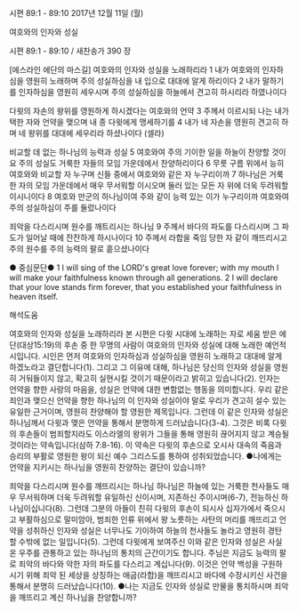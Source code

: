 시편 89:1 - 89:10 
2017년 12월 11일 (월)

여호와의 인자와 성실



시편 89:1 - 89:10 / 새찬송가 390 장


[에스라인 에단의 마스길]
여호와의 인자와 성실을 노래하리라
1 내가 여호와의 인자하심을 영원히 노래하며 주의 성실하심을 내 입으로 대대에 알게 하리이다 2 내가 말하기를 인자하심을 영원히 세우시며 주의 성실하심을 하늘에서 견고히 하시리라 하였나이다

다윗의 자손의 왕위를 영원하게 하시겠다는 여호와의 언약
3 주께서 이르시되 나는 내가 택한 자와 언약을 맺으며 내 종 다윗에게 맹세하기를
4 내가 네 자손을 영원히 견고히 하며 네 왕위를 대대에 세우리라 하셨나이다 (셀라)

비교할 데 없는 하나님의 능력과 성실
5 여호와여 주의 기이한 일을 하늘이 찬양할 것이요 주의 성실도 거룩한 자들의 모임 가운데에서 찬양하리이다 6 무릇 구름 위에서 능히 여호와와 비교할 자 누구며 신들 중에서 여호와와 같은 자 누구리이까 7 하나님은 거룩한 자의 모임 가운데에서 매우 무서워할 이시오며 둘러 있는 모든 자 위에 더욱 두려워할 이시니이다 8 여호와 만군의 하나님이여 주와 같이 능력 있는 이가 누구리이까 여호와여 주의 성실하심이 주를 둘렀나이다

죄악을 다스리시며 원수를 깨트리시는 하나님
9 주께서 바다의 파도를 다스리시며 그 파도가 일어날 때에 잔잔하게 하시나이다
10 주께서 라합을 죽임 당한 자 같이 깨뜨리시고 주의 원수를 주의 능력의 팔로 흩으셨나이다

● 중심문단● 1 I will sing of the LORD's great love forever; with my mouth I will make your faithfulness known through all generations. 2 I will declare that your love stands firm forever, that you established your faithfulness in heaven itself.

해석도움





여호와의 인자와 성실을 노래하리라
본 시편은 다윗 시대에 노래하는 자로 세움 받은 에단(대상15:19)의 후손 중 한 무명의 사람이 여호와의 인자와 성실에 대해 노래한 예언적 시입니다. 시인은 먼저 여호와의 인자하심과 성실하심을 영원히 노래하고 대대에 알게 하겠노라고 결단합니다(1). 그리고 그 이유에 대해, 하나님은 당신의 인자와 성실을 영원히 거둬들이지 않고, 확고히 실현시킬 것이기 때문이라고 밝히고 있습니다(2). 인자는 언약을 향한 사랑의 마음을, 성실은 언약에 대한 변함없는 행동을 의미합니다. 우리 같은 죄인과 맺으신 언약을 향한 하나님의 이 인자와 성실이야 말로 우리가 견고히 설수 있는 유일한 근거이며, 영원히 찬양해야 할 영원한 제목입니다. 그런데 이 같은 인자와 성실은 하나님께서 다윗과 맺은 언약을 통해서 분명하게 드러났습니다(3-4). 그것은 비록 다윗의 후손들이 범죄할지라도 이스라엘의 왕위가 그들을 통해 영원히 끊어지지 않고 계승될 것이라는 약속입니다(삼하 7:8-16). 이 약속은 다윗의 후손으로 오시사 대속의 죽음과 승리의 부활로 영원한 왕이 되신 예수 그리스도를 통하여 성취되었습니다.
●나에게는 언약을 지키시는 하나님을 영원히 찬양하는 결단이 있습니까?

죄악을 다스리시며 원수를 깨뜨리시는 하나님
하나님은 하늘에 있는 거룩한 천사들도 매우 무서워하며 더욱 두려워할 유일하신 신이시며, 지존하신 주이시며(6-7), 전능하신 하나님이십니다(8). 그런데 그분의 아들이 친히 다윗의
후손이 되시사 십자가에서 죽으시고 부활하심으로 말미암아, 범죄한 인류 위에서 왕 노릇하는 사탄의 머리를 깨뜨리고 언약을 성취하신 인자와 성실은 너무나도 기이하여 하늘의 천사들도 놀라고 영원히 경탄 할 수밖에 없는 일입니다(5). 그런데 다윗에게 보여주신 이와 같은 인자와 성실은 사실 온 우주를 관통하고 있는 하나님의 통치의 근간이기도 합니다. 주님은 지금도 능력의 팔로 죄악의 바다와 악한 자의 파도를 다스리고 계십니다(9). 이것은 언약 백성을 구원하시기 위해 죄악 된 세상을 상징하는 애굽(라합)을 깨뜨리시고 바다에 수장시키신 사건을 통해서 분명히 드러났습니다(10).
●나는 지금도 인자와 성실로 만물을 통치하시며 죄악을 깨뜨리고 계신 하나님을 찬양합니까?